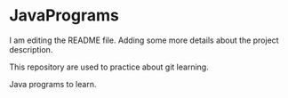 # JavaPrograms

I am editing the README file. Adding some more details about the project description.

This repository are used to practice about git learning.

Java programs to learn.
